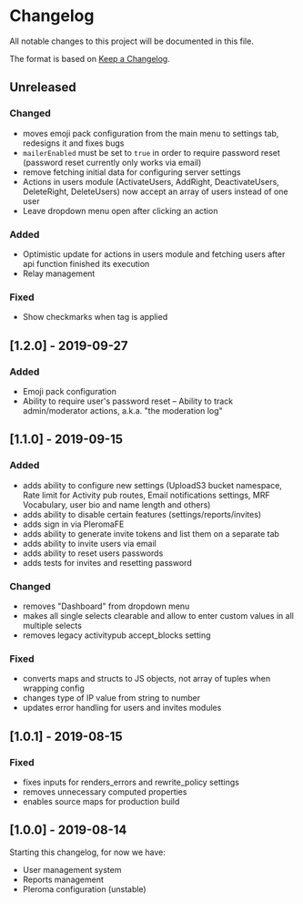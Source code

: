 # Changelog

All notable changes to this project will be documented in this file.

The format is based on [Keep a Changelog](https://keepachangelog.com/en/1.0.0/).

## Unreleased

### Changed

- moves emoji pack configuration from the main menu to settings tab, redesigns it and fixes bugs
- `mailerEnabled` must be set to `true` in order to require password reset (password reset currently only works via email)
- remove fetching initial data for configuring server settings
- Actions in users module (ActivateUsers, AddRight, DeactivateUsers, DeleteRight, DeleteUsers) now accept an array of users instead of one user
- Leave dropdown menu open after clicking an action

### Added

- Optimistic update for actions in users module and fetching users after api function finished its execution
- Relay management

### Fixed

- Show checkmarks when tag is applied

## [1.2.0] - 2019-09-27

### Added

- Emoji pack configuration
- Ability to require user's password reset
– Ability to track admin/moderator actions, a.k.a. "the moderation log"

## [1.1.0] - 2019-09-15

### Added

- adds ability to configure new settings (UploadS3 bucket namespace, Rate limit for Activity pub routes, Email notifications settings, MRF Vocabulary, user bio and name length and others)
- adds ability to disable certain features (settings/reports/invites)
- adds sign in via PleromaFE
- adds ability to generate invite tokens and list them on a separate tab
- adds ability to invite users via email
- adds ability to reset users passwords
- adds tests for invites and resetting password

### Changed

- removes "Dashboard" from dropdown menu
- makes all single selects clearable and allow to enter custom values in all multiple selects
- removes legacy activitypub accept_blocks setting

### Fixed

- converts maps and structs to JS objects, not array of tuples when wrapping config
- changes type of IP value from string to number
- updates error handling for users and invites modules

## [1.0.1] - 2019-08-15

### Fixed

- fixes inputs for renders_errors and rewrite_policy settings
- removes unnecessary computed properties
- enables source maps for production build

## [1.0.0] - 2019-08-14

Starting this changelog, for now we have:

- User management system
- Reports management
- Pleroma configuration (unstable)
